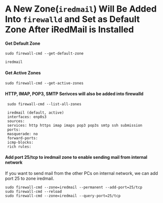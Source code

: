 
# A New Zone(`iredmail`) Will Be Added Into `firewalld` and Set as Default Zone After iRedMail is Installed

#### Get Default Zone

    sudo firewall-cmd --get-default-zone

    iredmail

#### Get Active Zones

    sudo firewall-cmd --get-active-zones

#### HTTP, IMAP, POP3, SMTP Serivces will also be added into firewalld

     sudo firewall-cmd --list-all-zones

     iredmail (default, active)
     interfaces: enp0s3
     sources:
     services: http https imap imaps pop3 pop3s smtp ssh submission
     ports:
     masquerade: no
     forward-ports:
     icmp-blocks:
     rich rules:

#### Add port 25/tcp to iredmail zone to enable sending mail from internal network

If you want to send mail from the other PCs on internal network, we can add port 25 to zone iredmail.

    sudo firewall-cmd --zone=iredmail --permanent --add-port=25/tcp
    sudo firewall-cmd --reload
    sudo firewall-cmd --zone=iredmail --query-port=25/tcp